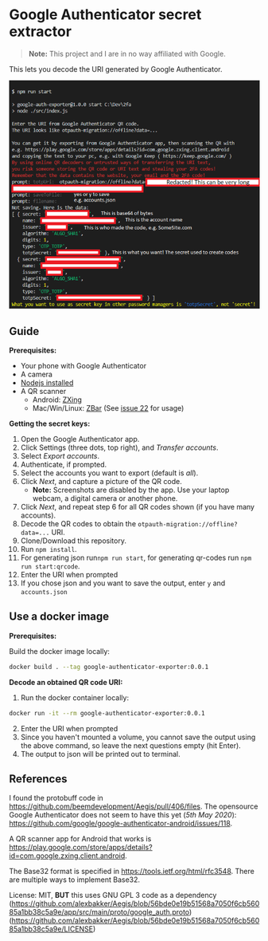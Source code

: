 # Google Authenticator secret extractor

> **Note:** This project and I are in no way affiliated with Google.

This lets you decode the URI generated by Google Authenticator.

![Example](example.png)


## Guide

**Prerequisites:**
* Your phone with Google Authenticator
* A camera
* [Nodejs installed](https://nodejs.org/en/download/)
* A QR scanner
    * Android: [ZXing](https://play.google.com/store/apps/details?id=com.google.zxing.client.android)
    * Mac/Win/Linux: [ZBar](https://github.com/mchehab/zbar) (See [issue 22](https://github.com/krissrex/google-authenticator-exporter/issues/22) for usage)


**Getting the secret keys:**
1. Open the Google Authenticator app.
2. Click Settings (three dots, top right), and *Transfer accounts*.
3. Select *Export accounts*.
4. Authenticate, if prompted.
5. Select the accounts you want to export (default is *all*).
6. Click *Next*, and capture a picture of the QR code.
    * **Note:** Screenshots are disabled by the app.
    Use your laptop webcam, a digital camera or another phone.
7. Click *Next*, and repeat step 6 for all QR codes shown (if you have many accounts).
8. Decode the QR codes to obtain the `otpauth-migration://offline?data=...` URI.
9. Clone/Download this repository.
10. Run `npm install`.
11. For generating json run`npm run start`, for generating qr-codes run `npm run start:qrcode`.
12. Enter the URI when prompted
13. If you chose json and you want to save the output, enter `y` and `accounts.json`

## Use a docker image

**Prerequisites:**

Build the docker image locally:
```sh
docker build . --tag google-authenticator-exporter:0.0.1
```

**Decode an obtained QR code URI:**
1. Run the docker container locally:
```sh
docker run -it --rm google-authenticator-exporter:0.0.1
```
2. Enter the URI when prompted
3. Since you haven't mounted a volume, you cannot save the output using the above command, so leave the next questions empty (hit Enter).
4. The output to json will be printed out to terminal.

## References

I found the protobuff code in https://github.com/beemdevelopment/Aegis/pull/406/files.
The opensource Google Authenticator does not seem to have this yet (*5th May 2020*): https://github.com/google/google-authenticator-android/issues/118.

A QR scanner app for Android that works is https://play.google.com/store/apps/details?id=com.google.zxing.client.android.

The Base32 format is specified in https://tools.ietf.org/html/rfc3548. There are multiple ways to implement Base32.

License: MIT,
**BUT** this uses GNU GPL 3 code as a dependency (https://github.com/alexbakker/Aegis/blob/56bde0e19b51568a7050f6cb56085a1bb38c5a9e/app/src/main/proto/google_auth.proto) (https://github.com/alexbakker/Aegis/blob/56bde0e19b51568a7050f6cb56085a1bb38c5a9e/LICENSE)